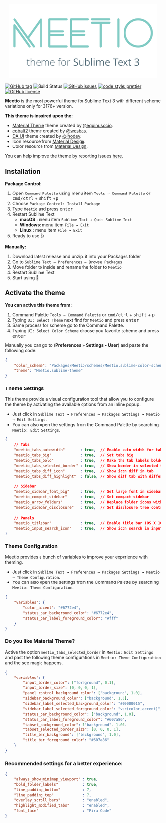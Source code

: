<p align="center"><img src="assets/meetio.png" width="480"/></p>

[![GitHub tag](https://img.shields.io/github/release/mauroreisvieira/meetio.svg?style=for-the-badge)](https://github.com/mauroreisvieira/meetio/releases)
![Build Status](https://img.shields.io/travis/mauroreisvieira/meetio/master.svg?style=for-the-badge)
[![GitHub issues](https://img.shields.io/github/issues/mauroreisvieira/meetio.svg?style=for-the-badge)](https://github.com/mauroreisvieira/meetio/issues)
[![code style: prettier](https://img.shields.io/badge/code_style-prettier-ff69b4.svg?style=for-the-badge)](https://github.com/prettier/prettier)
[![GitHub license](https://img.shields.io/badge/license-MIT-blue.svg?style=for-the-badge)](https://github.com/mauroreisvieira/meetio/blob/master/LICENSE)

**Meetio** is the most powerful theme for Sublime Text 3 with different scheme variations only for 3176+ version.

**This theme is inspired upon the:**

* [Material Theme](https://github.com/equinusocio/material-theme) theme created by [@equinusocio](https://github.com/equinusocio).
* [cobalt2](https://github.com/wesbos/cobalt2) theme created by [@wesbos](https://github.com/wesbos).
* [DA UI](https://github.com/ihodev/sublime-da-ui) theme created by [@ihodev](https://github.com/ihodev).
* Icon resource from [Material Design](https://material.io/tools/icons/).
* Color resource from [Material Design](https://material.io/design/color/the-color-system.html#tools-for-picking-colors).

You can help improve the theme by reporting issues [here](https://github.com/mauroreisvieira/meetio/issues).

## Installation

**Package Control:**

1. Open `Command Palette` using menu item `Tools → Command Palette` or <kbd>cmd/ctrl</kbd> + <kbd>shift</kbd> +<kbd>p</kbd>
2. Choose `Package Control: Install Package`
3. Type `Meetio` and press <kbd>enter</kbd>
4. Restart Sublime Text
    * **macOS** : menu item `Sublime Text → Quit Sublime Text`
    * **Windows**: menu item `File → Exit`
    * **Linux** : menu item `File → Exit`
5. Ready to use 👍

**Manually:**

1. Download latest release and unzip. it into your Packages folder
2. Go to `Sublime Text → Preferences → Browse Packages`
3. Move folder to inside and rename the folder to `Meetio`
4. Restart Sublime Text
5. Start using 🏁


## Activate the theme

**You can active this theme from:**

1. Command Palette `Tools → Command Palette` or <kbd>cmd/ctrl</kbd> + <kbd>shift</kbd> + <kbd>p</kbd>
2. Typing `UI: Select Theme` next find for `Meetio` and press <kbd>enter</kbd>
3. Same process for scheme go to the Command Palette.
4. Typing `UI: Select Color Scheme` choose you favorite scheme and press <kbd>enter</kbd>

Manually you can go to (**Preferences > Settings - User**) and paste the following code:

```json
{
    "color_scheme": "Packages/Meetio/schemes/Meetio.sublime-color-scheme",
    "theme": "Meetio.sublime-theme"
}
```

### Theme Settings
This theme provide a visual configuration tool that allow you to configure the theme by activating the available options from an inline popup.

* Just click in `Sublime Text → Preferences → Packages Settings → Meetio → Edit Settings`.
* You can also open the settings from the Command Palette by searching `Meetio: Edit Settings`.

```json
{
    // Tabs
    "meetio_tabs_autowidth"       : true,  // Enable auto width for tabs
    "meetio_tabs_big"             : true,  // Set tabs big
    "meetio_tabs_bold"            : true,  // Make the tab labels bolder only in selected
    "meetio_tabs_selected_border" : true,  // Show border in selected tab
    "meetio_tabs_diff_icon"       : true,  // Show icon diff in tab
    "meetio_tabs_diff_highlight"  : false, // Show diff tab with different color

    // Sidebar
    "meetio_sidebar_font_big"     : true,  // Set large font in sidebar
    "meetio_compact_sidebar"      : true,  // Set compact sidebar
    "meetio_arrow_folders"        : true,  // Replace folder icons with arrows
    "meetio_sidebar_disclosure"   : true,  // Set disclosure tree controls

    // Panels
    "meetio_titlebar"             : true,  // Enable title bar (OS X 10.10+)
    "meetio_input_search_icon"    : true,  // Show icon search in inputs
}
```

### Theme Configuration
Meetio provides a bunch of variables to improve your experience with theming.

* Just click in `Sublime Text → Preferences → Packages Settings → Meetio → Theme Configuration`.
* You can also open the settings from the Command Palette by searching `Meetio: Theme Configuration`.

```json
{
    "variables": {
        "color_accent": "#6772e4",
        "status_bar_background_color": "#6772e4",
        "status_bar_label_foreground_color": "#fff"
    }
}
```

### Do you like Material Theme?
Active the option `meetio_tabs_selected_border` in `Meetio: Edit Settings` and past the following theme configurations in `Meetio: Theme Configuration` and the see magic happens.

```json
{
    "variables": {
        "input_border_color": ["foreground", 0.1],
        "input_border_size": [0, 0, 0, 1],
        "panel_control_background_color": ["background", 1.0],
        "sidebar_background_color": ["background", 1.0],
        "sidebar_label_selected_background_color": "#00000015",
        "sidebar_label_selected_foreground_color": "var(color_accent)",
        "status_bar_background_color": ["background", 1.0],
        "status_bar_label_foreground_color": "#607a86",
        "tabset_background_color": ["background", 1.0],
        "tabset_selected_border_size": [0, 0, 0, 1],
        "title_bar_background": ["background", 1.0],
        "title_bar_foreground_color": "#607a86"
    }
}
```

### Recommended settings for a better experience:

```json
{
    "always_show_minimap_viewport" : true,
    "bold_folder_labels"           : true,
    "line_padding_bottom"          : 7,
    "line_padding_top"             : 7,
    "overlay_scroll_bars"          : "enabled",
    "highlight_modified_tabs"      : "enabled",
    "font_face"                    : "Fira Code"
}
```
